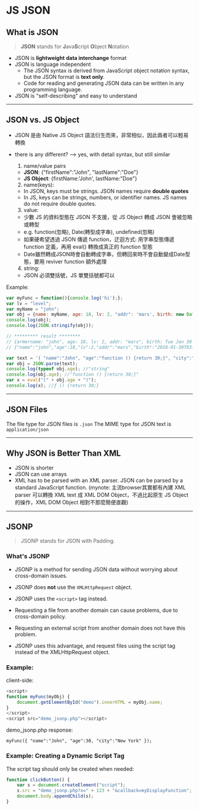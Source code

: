 # JS JSON

## What is JSON

> **JSON** stands for **J**ava**S**cript **O**bject **N**otation

* JSON is **lightweight** **data interchange** format
* JSON is language independent
  * The JSON syntax is derived from JavaScript object notation syntax, but the JSON format is **text only**.
  * Code for reading and generating JSON data can be written in any programming language.
* JSON is "self-describing" and easy to understand


----

## JSON vs. JS Object

* JSON 是由 Native JS Object 語法衍生而來，非常相似，因此兩者可以輕易轉換
* there is any different?  --> yes, with detail syntax, but still similar

  1. name/value pairs
    * **JSON**: {"firstName":"John", "lastName":"Doe"}
    * **JS Object**: {firstName:'John', lastName:"Doe"}

  2. name(keys):
    * In JSON, keys must be strings. JSON names require **double quotes**
    * In JS, keys can be strings, numbers, or identifier names. JS names do not require double quotes.

  3. value:
    * 少數 JS 的資料型態在 JSON 不支援，從 JS Object 轉成 JSON 會被忽略或轉型
    * e.g. function(忽略), Date(轉型成字串), undefined(忽略)
    * 如果硬希望透過 JSON 傳遞 function，迂迴方式: 用字串型態傳遞 function 定義，再用 eval() 轉換成真正的 function 型態
    * Date雖然轉成JSON時會自動轉成字串，但轉回來時不會自動變成Date型態，要用 reviver function 額外處理

  4. string:
    * JSON 必須雙括號，JS 單雙括號都可以


Example:

````js
var myFunc = function(){console.log('hi');};
var lv = "level";
var myName = "john";
var obj = {name: myName, age: 18, lv: 2, "addr": 'mars', birth: new Date(), armor: null, weapon:undefined, spell: myFunc};
console.log(obj);
console.log(JSON.stringify(obj));

// ********* result ********
// {armername: "john", age: 18, lv: 2, addr: "mars", birth: Tue Jan 30 2018 11:33:20 GMT+0800 (台北標準時間), armor: null, weapon: undefined, spell: ƒ}
// {"name":"john","age":18,"lv":2,"addr":"mars","birth":"2018-01-30T03:33:20.615Z", "armor":null}
````


````js
var text = '{ "name":"John", "age":"function () {return 30;}", "city":"New York"}';
var obj = JSON.parse(text);
console.log(typeof obj.age); //"string"
console.log(obj.age); //"function () {return 30;}"
var x = eval("(" + obj.age + ")");
console.log(x); //ƒ () {return 30;}
````

----

## JSON Files

The file type for JSON files is `.json`
The MIME type for JSON text is `application/json`

----

## Why JSON is Better Than XML

* JSON is shorter
* JSON can use arrays
* XML has to be parsed with an XML parser. JSON can be parsed by a standard JavaScript function.
  (mynote: 主流browser其實都有內建 XML parser 可以轉換 XML text 成 XML DOM Object，不過比起原生 JS Object 的操作，XML DOM Object 相對不那麼簡便直觀)


----

## JSONP

> JSONP stands for JSON with Padding.

### What's JSONP

* JSONP is a method for sending JSON data without worrying about cross-domain issues.
* JSONP does **not** use the `XMLHttpRequest` object.
* JSONP uses the `<script>` tag instead.

* Requesting a file from another domain can cause problems, due to cross-domain policy.
* Requesting an external script from another domain does not have this problem.
* JSONP uses this advantage, and request files using the script tag instead of the XMLHttpRequest object.


### Example:

client-side:

````js
<script>
function myFunc(myObj) {
    document.getElementById("demo").innerHTML = myObj.name;
}
</script>
<script src="demo_jsonp.php"></script>
````

demo_jsonp.php response:

````
myFunc({ "name":"John", "age":30, "city":"New York" });
````


### Example: Creating a Dynamic Script Tag

The script tag should only be created when needed:

````js
function clickButton() {
    var s = document.createElement("script");
    s.src = "demo_jsonp.php?x=" + 123 + "&callback=myDisplayFunction";
    document.body.appendChild(s);
}
````


